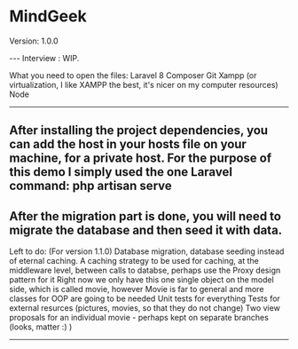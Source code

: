 # MindGeek

Version: 1.0.0

--- Interview : WIP.

What you need to open the files: 
Laravel 8
Composer
Git
Xampp (or virtualization, I like XAMPP the best, it's nicer on my computer resources)
Node 

----------------------
After installing the project dependencies, you can add the host in your hosts file on your machine, for a private host.
For the purpose of this demo I simply used the one Laravel command:
 php artisan serve
-----------------------
After the migration part is done, you will need to migrate the database and then seed it with data. 
-----------------------

Left to do: (For version 1.1.0)
Database migration, database seeding instead of eternal caching.
A caching strategy to be used for caching, at the middleware level, between calls to databse, perhaps use the Proxy design pattern for it
Right now we only have this one single object on the model side, which is called movie, however Movie is far to general and more classes 
for OOP are going to be needed
Unit tests for everything
Tests for external resurces (pictures, movies, so that they do not change)
Two view proposals for an individual movie - perhaps kept on separate branches (looks, matter :) )

-------------------------------
